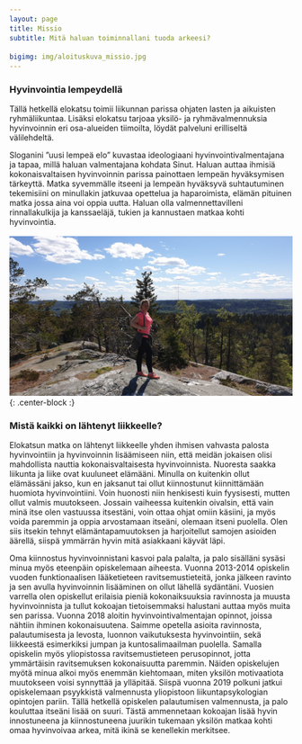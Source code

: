 ```yaml
---
layout: page
title: Missio
subtitle: Mitä haluan toiminnallani tuoda arkeesi?

bigimg: img/aloituskuva_missio.jpg
---
```

### Hyvinvointia lempeydellä

Tällä hetkellä elokatsu toimii liikunnan parissa ohjaten lasten ja aikuisten ryhmäliikuntaa. Lisäksi elokatsu tarjoaa yksilö- ja ryhmävalmennuksia hyvinvoinnin eri osa-alueiden tiimoilta, löydät palveluni erilliseltä välilehdeltä.

Sloganini ”uusi lempeä elo” kuvastaa ideologiaani hyvinvointivalmentajana ja tapaa, millä haluan valmentajana kohdata Sinut. Haluan auttaa ihmisiä kokonaisvaltaisen hyvinvoinnin parissa painottaen lempeän hyväksymisen tärkeyttä.
Matka syvemmälle itseeni ja lempeän hyväksyvä suhtautuminen tekemisiini on minullakin jatkuvaa opettelua ja haparoimista, elämän pituinen matka jossa aina voi oppia uutta. Haluan olla valmennettavilleni rinnallakulkija ja kanssaeläjä, tukien ja kannustaen matkaa kohti hyvinvointia.  
<br/>
![Hyvinvointia lempeydellä](/img/hyvinvointia_lempeydella.jpg "Hyvinvointia lempeydellä"){: .center-block :}
<br/>

### Mistä kaikki on lähtenyt liikkeelle?

Elokatsun matka on lähtenyt liikkeelle yhden ihmisen vahvasta palosta hyvinvointiin ja hyvinvoinnin lisäämiseen niin, että meidän jokaisen olisi mahdollista nauttia kokonaisvaltaisesta hyvinvoinnista.
Nuoresta saakka liikunta ja liike ovat kuuluneet elämääni. Minulla on kuitenkin ollut elämässäni jakso, kun en jaksanut tai ollut kiinnostunut kiinnittämään huomiota hyvinvointiini. Voin huonosti niin henkisesti kuin fyysisesti, mutten ollut valmis muutokseen. Jossain vaiheessa kuitenkin oivalsin, että vain minä itse olen vastuussa itsestäni, voin ottaa ohjat omiin käsiini, ja myös voida paremmin ja oppia arvostamaan itseäni, olemaan itseni puolella. Olen siis itsekin tehnyt elämäntapamuutoksen ja harjoitellut samojen asioiden äärellä, siispä ymmärrän hyvin mitä asiakkaani käyvät läpi.

Oma kiinnostus hyvinvoinnistani kasvoi pala palalta, ja palo sisälläni sysäsi minua myös eteenpäin opiskelemaan aiheesta. Vuonna 2013-2014 opiskelin vuoden funktionaalisen lääketieteen ravitsemustieteitä, jonka jälkeen ravinto ja sen avulla hyvinvoinnin lisääminen on ollut lähellä sydäntäni. Vuosien varrella olen opiskellut erilaisia pieniä kokonaiksuuksia ravinnosta ja muusta hyvinvoinnista ja tullut kokoajan tietoisemmaksi halustani auttaa myös muita sen parissa. Vuonna 2018 aloitin hyvinvointivalmentajan opinnot, joissa nähtiin ihminen kokonaisuutena. Saimme opetella asioita ravinnosta, palautumisesta ja levosta, luonnon vaikutuksesta hyvinvointiin, sekä liikkeestä esimerkiksi jumpan ja kuntosalimaailman puolella. Samalla opiskelin myös yliopistossa ravitsemustieteen perusopinnot, jotta ymmärtäisin ravitsemuksen kokonaisuutta paremmin.
Näiden opiskelujen myötä minua alkoi myös enemmän kiehtomaan, miten yksilön motivaatiota muutokseen voisi synnyttää ja ylläpitää. Siispä vuonna 2019 polkuni jatkui opiskelemaan psyykkistä valmennusta yliopistoon liikuntapsykologian opintojen pariin. Tällä hetkellä opiskelen palautumisen valmennusta, ja palo kouluttaa itseäni lisää on suuri. Tästä ammennetaan kokoajan lisää hyvin innostuneena ja kiinnostuneena juurikin tukemaan yksilön matkaa kohti omaa hyvinvoivaa arkea, mitä ikinä se kenellekin merkitsee.